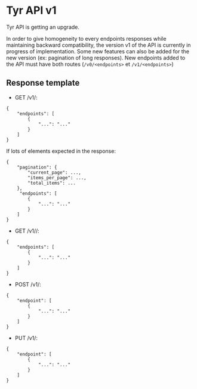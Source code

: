 # Tyr API v1

Tyr API is getting an upgrade.

In order to give homogeneity to every endpoints responses while maintaining backward compatibility, the version v1 of the API is currently in progress of implementation. Some new features can also be added for the new version (ex: pagination of long responses).
New endpoints added to the API must have both routes (`/v0/<endpoints>` et `/v1/<endpoints>`)

## Response template

- GET /v1/<endpoints>:
```
{
    "endpoints": [
        {
            "...": "..."
        }
    ]
}
```

If lots of elements expected in the response:
```
{
    "pagination": {
        "current_page": ...,
        "items_per_page": ...,
        "total_items": ...
    },
     "endpoints": [
        {
            "...": "..."
        }
    ]
}
```

- GET /v1/<endpoint>/<id>:
```
{
    "endpoints": [
        {
            "...": "..."
        }
    ]
}
```

- POST /v1/<endpoints>:
```
{
    "endpoint": [
        {
            "...": "..."
        }
    ]
}
```

- PUT /v1/<endpoints>:
```
{
    "endpoint": [
        {
            "...": "..."
        }
    ]
}
```